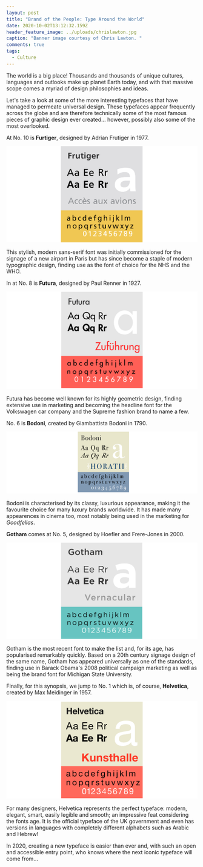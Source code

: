 ```yaml
---
layout: post
title: "Brand of the People: Type Around the World"
date: 2020-10-02T13:12:32.159Z
header_feature_image: ../uploads/chrislawton.jpg
caption: "Banner image courtesy of Chris Lawton. "
comments: true
tags:
  - Culture
---
```

The world is a big place! Thousands and thousands of unique cultures, languages and outlooks make up planet Earth today, and with that massive scope comes a myriad of design philosophies and ideas.

Let's take a look at some of the more interesting typefaces that have managed to permeate universal design. These typefaces appear frequently across the globe and are therefore technically some of the most famous pieces of graphic design ever created... however, possibly also some of the most overlooked.  

At No. 10 is **Furtiger**, designed by Adrian Frutiger in 1977. 

![The Frutiger Typeface. ](../uploads/frutigerw.png)

This stylish, modern sans-serif font was initially commissioned for the signage of a new airport in Paris but has since become a staple of modern typographic design, finding use as the font of choice for the NHS and the WHO. 

In at No. 8 is **Futura**, designed by Paul Renner in 1927. 

![The Futura Typeface. ](../uploads/futuraw.png)

Futura has become well known for its highly geometric design, finding extensive use in marketing and becoming the headline font for the Volkswagen car company and the Supreme fashion brand to name a few.

No. 6 is **Bodoni**, created by Giambattista Bodoni in 1790. 

![The Bodoni Typeface. ](../uploads/bodoniw.png)

Bodoni is characterised by its classy, luxurious appearance, making it the favourite choice for many luxury brands worldwide. It has made many appearences in cinema too, most notably being used in the marketing for *Goodfellas*. 

**Gotham** comes at No. 5, designed by Hoefler and Frere-Jones in 2000. 

![The Gotham Typeface. ](../uploads/gotham.png)

Gotham is the most recent font to make the list and, for its age, has popularised remarkably quickly. Based on a 20th century signage design of the same name, Gotham has appeared universally as one of the standards, finding use in Barack Obama's 2008 political campaign marketing as well as being the brand font for Michigan State University. 

Finally, for this synopsis, we jump to No. 1 which is, of course, **Helvetica**, created by Max Meidinger in 1957. 

![The Helvetica Typeface. ](../uploads/helvetica.png)

For many designers, Helvetica represents the perfect typeface: modern, elegant, smart, easily legible and smooth; an impressive feat considering the fonts age. It is the official typeface of the UK government and even has versions in languages with completely different alphabets such as Arabic and Hebrew! 

In 2020, creating a new typeface is easier than ever and, with such an open and accessible entry point, who knows where the next iconic typeface will come from...